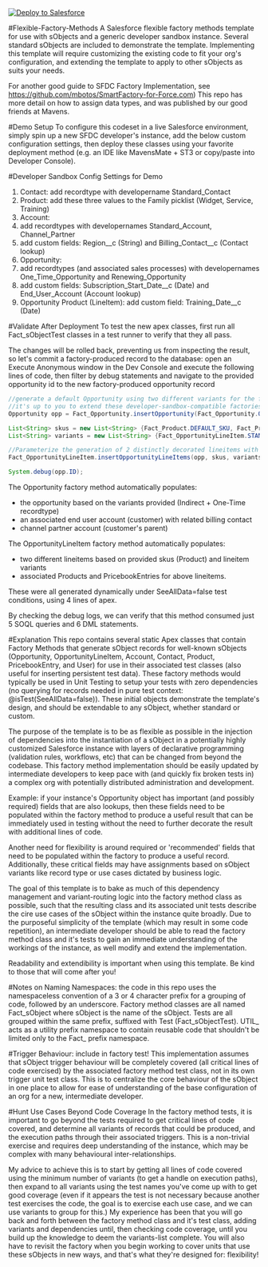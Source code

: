 <a href="https://githubsfdeploy.herokuapp.com">
  <img alt="Deploy to Salesforce"
       src="https://raw.githubusercontent.com/afawcett/githubsfdeploy/master/deploy.png">
</a>

#Flexible-Factory-Methods
A Salesforce flexible factory methods template for use with sObjects and a generic developer sandbox instance.  Several standard sObjects are included to demonstrate the template.  Implementing this template will require customizing the existing code to fit your org's configuration, and extending the template to apply to other sObjects as suits your needs.  

For another good guide to SFDC Factory Implementation, see https://github.com/mbotos/SmartFactory-for-Force.com)  This repo has more detail on how to assign data types, and was published by our good friends at Mavens.

#Demo Setup
To configure this codeset in a live Salesforce environment, simply spin up a new SFDC developer's instance, add the below custom configuration settings, then deploy these classes using your favorite deployment method (e.g. an IDE like MavensMate + ST3 or copy/paste into Developer Console).

#Developer Sandbox Config Settings for Demo
1. Contact:  add recordtype with developername Standard_Contact
2. Product:  add these three values to the Family picklist (Widget, Service, Training)
3. Account: 
  1. add recordtypes with developernames Standard_Account, Channel_Partner
  2. add custom fields: Region__c (String) and Billing_Contact__c (Contact lookup)
4. Opportunity: 
  1. add recordtypes (and associated sales processes) with developernames One_Time_Opportunity and Renewing_Opportunity
  2. add custom fields: Subscription_Start_Date__c (Date) and End_User_Account (Account lookup)
5. Opportunity Product (LineItem): add custom field: Training_Date__c (Date)

#Validate After Deployment
To test the new apex classes, first run all Fact_sObjectTest classes in a test runner to verify that they all pass.  

The changes will be rolled back, preventing us from inspecting the result, so let's commit a factory-produced record to the database: open an Execute Anonymous window in the Dev Console and execute the following lines of code, then filter by debug statements and navigate to the provided opportunity id to the new factory-produced opportunity record

```java
//generate a default Opportunity using two different variants for the first factory method call, one a Boolean representing some desired initial state and the other a recordtype
//it's up to you to extend these developer-sandbox-compatible factories to meet your org's sObject complexity level
Opportunity opp = Fact_Opportunity.insertOpportunity(Fact_Opportunity.ONE_TIME_RECORD_TYPE, false);

List<String> skus = new List<String> {Fact_Product.DEFAULT_SKU, Fact_Product.DEFAULT_TRAINING_SKU};
List<String> variants = new List<String> {Fact_OpportunityLineItem.STANDARD_LINEITEM, Fact_OpportunityLineItem.TRAINING_LINEITEM};

//Parameterize the generation of 2 distinctly decorated lineitems with parent opportunity (attachment is automatic), productcode, and the first of what could be several variants to switch internal factory logic on:
Fact_OpportunityLineItem.insertOpportunityLineItems(opp, skus, variants);

System.debug(opp.ID);
```

The Opportunity factory method automatically populates:
+ the opportunity based on the variants provided (Indirect + One-Time recordtype)
+ an associated end user account (customer) with related billing contact
+ channel partner account (customer's parent)

The OpportunityLineItem factory method automatically populates:
+ two different lineitems based on provided skus (Product) and lineitem variants
+ associated Products and PricebookEntries for above lineitems.  
 
These were all generated dynamically under SeeAllData=false test conditions, using 4 lines of apex.

By checking the debug logs, we can verify that this method consumed just 5 SOQL queries and 6 DML statements.

#Explanation
This repo contains several static Apex classes that contain Factory Methods that generate sObject records for well-known sObjects (Opportunity, OpportunityLineItem, Account, Contact, Product, PricebookEntry, and User) for use in their associated test classes (also useful for inserting persistent test data).  These factory methods would typically be used in Unit Testing to setup your tests with zero dependencies (no querying for records needed in pure test context: @isTest(SeeAllData=false)).  These initial objects demonstrate the template's design, and should be extendable to any sObject, whether standard or custom.

The purpose of the template is to be as flexible as possible in the injection of dependencies into the instantiation of a sObject in a potentially highly customized Salesforce instance with layers of declarative programming (validation rules, workflows, etc) that can be changed from beyond the codebase.  This factory method implementation should be easily updated by intermediate developers to keep pace with (and quickly fix broken tests in) a complex org with potentially distributed administration and development.

Example: if your instance's Opportunity object has important (and possibly required) fields that are also lookups, then these fields need to be populated within the factory method to produce a useful result that can be immediately used in testing without the need to further decorate the result with additional lines of code.  

Another need for flexibility is around required or 'recommended' fields that need to be populated within the factory to produce a useful record.   Additionally, these critical fields may have assignments based on sObject variants like record type or use cases dictated by business logic.  

The goal of this template is to bake as much of this dependency management and variant-routing logic into the factory method class as possible, such that the resulting class and its associated unit tests describe the cire use cases of the sObject within the instance quite broadly.  Due to the purposeful simplicity of the template (which may result in some code repetition), an intermediate developer should be able to read the factory method class and it's tests to gain an immediate understanding of the workings of the instance, as well modify and extend the implementation. 

Readability and extendibility is important when using this template.  Be kind to those that will come after you!

#Notes on Naming
Namespaces:  the code in this repo uses the namespaceless convention of a 3 or 4 character prefix for a grouping of code, followed by an underscore.  Factory method classes are all named Fact_sObject where sObject is the name of the sObject.  Tests are all grouped within the same prefix, suffixed with Test (Fact_sObjectTest).  UTIL_ acts as a utility prefix namespace to contain reusable code that shouldn't be limited only to the Fact_ prefix namespace.

#Trigger Behaviour: include in factory test!
This implementation assumes that sObject trigger behaviour will be completely covered (all critical lines of code exercised) by the associated factory method test class, not in its own trigger unit test class.  This is to centralize the core behaviour of the sObject in one place to allow for ease of understanding of the base configuration of an org for a new, intermediate developer.  

#Hunt Use Cases Beyond Code Coverage
In the factory method tests, it is important to go beyond the tests required to get critical lines of code covered, and determine all variants of records that could be produced, and the execution paths through their associated triggers.  This is a non-trivial exercise and requires deep understanding of the instance, which may be complex with many behavioural inter-relationships. 

My advice to achieve this is to start by getting all lines of code covered using the minimum number of variants (to get a handle on execution paths), then expand to all variants using the test names you've come up with to get good coverage (even if it appears the test is not necessary because another test exercises the code, the goal is to exercise each use case, and we can use variants to group for this.)  My experience has been that you will go back and forth between the factory method class and it's test class, adding variants and dependencies until, then checking code coverage, until you build up the knowledge to deem the variants-list complete.  You will also have to revisit the factory when you begin working to cover units that use these sObjects in new ways, and that's what they're designed for: flexibility! 
